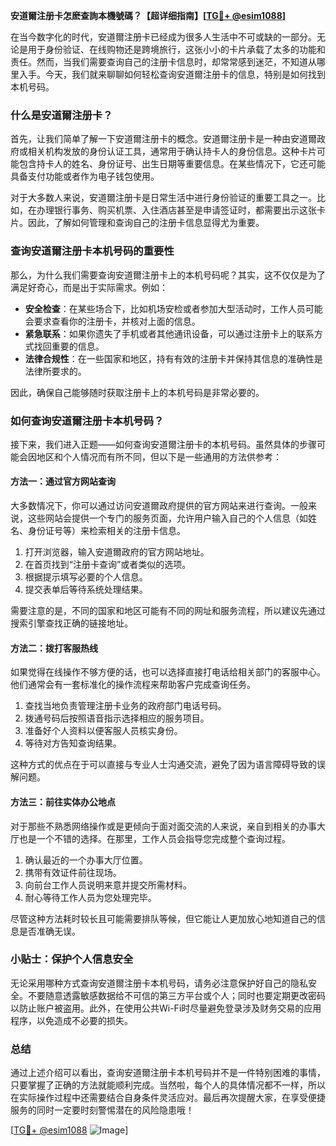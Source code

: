 **安道爾注册卡怎麽查詢本機號碼？【超详细指南】[[TG💪+ @esim1088](https://t.me/s/esim1088)]**

在当今数字化的时代，安道爾注册卡已经成为很多人生活中不可或缺的一部分。无论是用于身份验证、在线购物还是跨境旅行，这张小小的卡片承载了太多的功能和责任。然而，当我们需要查询自己的注册卡信息时，却常常感到迷茫，不知道从哪里入手。今天，我们就来聊聊如何轻松查询安道爾注册卡的信息，特别是如何找到本机号码。

### 什么是安道爾注册卡？

首先，让我们简单了解一下安道爾注册卡的概念。安道爾注册卡是一种由安道爾政府或相关机构发放的身份认证工具，通常用于确认持卡人的身份信息。这种卡片可能包含持卡人的姓名、身份证号、出生日期等重要信息。在某些情况下，它还可能具备支付功能或者作为电子钱包使用。

对于大多数人来说，安道爾注册卡是日常生活中进行身份验证的重要工具之一。比如，在办理银行事务、购买机票、入住酒店甚至是申请签证时，都需要出示这张卡片。因此，了解如何管理和查询自己的注册卡信息显得尤为重要。

### 查询安道爾注册卡本机号码的重要性

那么，为什么我们需要查询安道爾注册卡上的本机号码呢？其实，这不仅仅是为了满足好奇心，而是出于实际需求。例如：

- **安全检查**：在某些场合下，比如机场安检或者参加大型活动时，工作人员可能会要求查看你的注册卡，并核对上面的信息。
- **紧急联系**：如果你遗失了手机或者其他通讯设备，可以通过注册卡上的联系方式找回重要的信息。
- **法律合规性**：在一些国家和地区，持有有效的注册卡并保持其信息的准确性是法律所要求的。

因此，确保自己能够随时获取注册卡上的本机号码是非常必要的。

### 如何查询安道爾注册卡本机号码？

接下来，我们进入正题——如何查询安道爾注册卡的本机号码。虽然具体的步骤可能会因地区和个人情况而有所不同，但以下是一些通用的方法供参考：

#### 方法一：通过官方网站查询

大多数情况下，你可以通过访问安道爾政府提供的官方网站来进行查询。一般来说，这些网站会提供一个专门的服务页面，允许用户输入自己的个人信息（如姓名、身份证号等）来检索相关的注册卡信息。

1. 打开浏览器，输入安道爾政府的官方网站地址。
2. 在首页找到“注册卡查询”或者类似的选项。
3. 根据提示填写必要的个人信息。
4. 提交表单后等待系统处理结果。

需要注意的是，不同的国家和地区可能有不同的网址和服务流程，所以建议先通过搜索引擎查找正确的链接地址。

#### 方法二：拨打客服热线

如果觉得在线操作不够方便的话，也可以选择直接打电话给相关部门的客服中心。他们通常会有一套标准化的操作流程来帮助客户完成查询任务。

1. 查找当地负责管理注册卡业务的政府部门电话号码。
2. 拨通号码后按照语音指示选择相应的服务项目。
3. 准备好个人资料以便客服人员核实身份。
4. 等待对方告知查询结果。

这种方式的优点在于可以直接与专业人士沟通交流，避免了因为语言障碍导致的误解问题。

#### 方法三：前往实体办公地点

对于那些不熟悉网络操作或是更倾向于面对面交流的人来说，亲自到相关的办事大厅也是一个不错的选择。在那里，工作人员会指导您完成整个查询过程。

1. 确认最近的一个办事大厅位置。
2. 携带有效证件前往现场。
3. 向前台工作人员说明来意并提交所需材料。
4. 耐心等待工作人员为您处理完毕。

尽管这种方法耗时较长且可能需要排队等候，但它能让人更加放心地知道自己的信息是否准确无误。

### 小贴士：保护个人信息安全

无论采用哪种方式查询安道爾注册卡本机号码，请务必注意保护好自己的隐私安全。不要随意透露敏感数据给不可信的第三方平台或个人；同时也要定期更改密码以防止账户被盗用。此外，在使用公共Wi-Fi时尽量避免登录涉及财务交易的应用程序，以免造成不必要的损失。

### 总结

通过上述介绍可以看出，查询安道爾注册卡本机号码并不是一件特别困难的事情，只要掌握了正确的方法就能顺利完成。当然啦，每个人的具体情况都不一样，所以在实际操作过程中还需要结合自身条件灵活应对。最后再次提醒大家，在享受便捷服务的同时一定要时刻警惕潜在的风险隐患哦！

[[TG💪+ @esim1088](https://t.me/s/esim1088) ![Image](https://i.postimg.cc/4NQfJmqS/Snipaste-2025-05-13-00-14-12.png)]